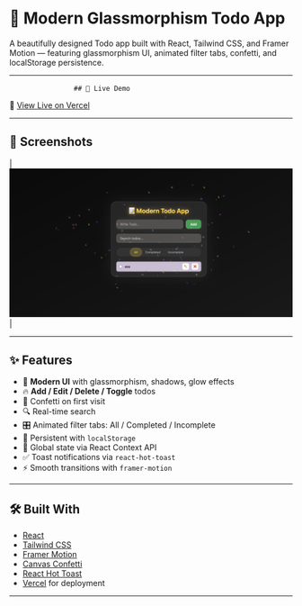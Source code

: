 # 📝 Modern Glassmorphism Todo App

A beautifully designed Todo app built with React, Tailwind CSS, and Framer Motion — featuring glassmorphism UI, animated filter tabs, confetti, and localStorage persistence.

---

                    ## 🚀 Live Demo

🔗 [View Live on Vercel](https://todo-app-orpin-eta.vercel.app/)

---

## 📸 Screenshots

| ![Screenshot](./src/assets/ss-Todo.png) |

---

## ✨ Features

- 🧊 **Modern UI** with glassmorphism, shadows, glow effects
- 🔥 **Add / Edit / Delete / Toggle** todos
- 🎉 Confetti on first visit
- 🔍 Real-time search
- 🎛️ Animated filter tabs: All / Completed / Incomplete
- 💾 Persistent with `localStorage`
- 🧠 Global state via React Context API
- ✅ Toast notifications via `react-hot-toast`
- ⚡ Smooth transitions with `framer-motion`

---

## 🛠️ Built With

- [React](https://reactjs.org/)
- [Tailwind CSS](https://tailwindcss.com/)
- [Framer Motion](https://www.framer.com/motion/)
- [Canvas Confetti](https://github.com/catdad/canvas-confetti)
- [React Hot Toast](https://react-hot-toast.com/)
- [Vercel](https://vercel.com/) for deployment

---
